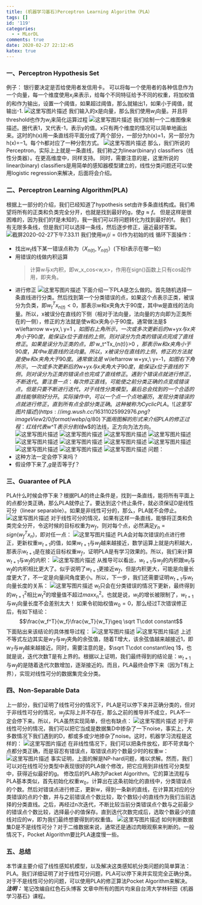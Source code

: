 ```yaml
---
title: (机器学习基石)Perceptron Learning Algorithm（PLA）
tags: []
id: '119'
categories:
  - - MLorDL
comments: true
date: 2020-02-27 22:12:45
katex: true
---
```

### **一、Perceptron Hypothesis Set**
例子：
银行要决定是否给使用者发信用卡。
可以将每一个使用者的各种信息作为一个向量，每一个维度使用$x_i$来表示，给每个不同特征给予不同的权重，将加权值的和作为输出，设置一个阈值，如果超过阈值，那么就输出1，如果小于阈值，就输出-1.
![这里写图片描述](https://img.wush.cc/16311025992905.png?imageView2/0/format/webp/q/80)
我们输入的x是向量，那么我们使用$w_i$向量。并且将threshold也作为$w_i$来简化运算过程
![这里写图片描述](https://img.wush.cc/16311025992918.png?imageView2/0/format/webp/q/80)
我们绘制一个二维图像来描述。圈代表1，叉代表-1，表示y的值。x只有两个维度的情况可以简单地画出来。这时的h(x)用一条直线将平面分成了两个部分，一部分为h(x)=1，另一部分为h(x)=−1。每个h都对应了一种分割方式。
![这里写图片描述](https://img.wush.cc/16311025992931.png?imageView2/0/format/webp/q/80)
那么，我们所说的Perceptron，实际上上就是一条直线，我们称之为linear(binary) classifiers（线性分类器）。在更高维度中，同样支持。
同时，需要注意的是，这里所说的linear(binary) classifiers是用简单的感知器模型建立的，线性分类问题还可以使用logistic regression来解决，后面将会介绍。
### **二、Perceptron Learning Algorithm(PLA)**
根据上一部分的介绍，我们已经知道了hypothesis set由许多条直线构成。我们希望将所有的正类和负类完全分开，也就是找到最好的g，使$g\approx f$。
但是这样是很困难的，因为我们的f是未知的，我一我们可以将问题转化为找到最好的f。
我们有无限多条线，但是我们可以选择一条线，然后逐步修正，逼近最好答案。
![截屏2020-02-27下午7.33.11](https://img.wush.cc/16311025992946.png?imageView2/0/format/webp/q/80)
我们使用$w_i(i=0)$作为初始的线
循环下面操作：
* 找出$w_t$线下某一错误点称为$（X_{n(t)},Y_{n(t)}）$(下标t表示在哪一轮)
* 用错误的线做内积运算
  > 计算w与x内积，即w_x_cos<w,x>，作用在sign()函数上只有cos起作用，即夹角。
* 进行修正
![这里写图片描述](https://img.wush.cc/16311025992961.png?imageView2/0/format/webp/q/80)
下面介绍一下PLA是怎么做的。首先随机选择一条直线进行分类。然后找到第一个分类错误的点，如果这个点表示正类，被误分为负类，即$w_t^Tx_{n(t)}<0$，那表示w和x夹角大于90度，其中w是直线的法向量。所以，x被误分在直线的下侧（相对于法向量，法向量的方向即为正类所在的一侧），修正的方法就是使w和x夹角小于90度。通常做法是$ w\leftarrow w+yx,\ y=1 $，如图右上角所示，一次或多次更新后的$w+yx$与x夹角小于90度，能保证x位于直线的上侧，则对误分为负类的错误点完成了直线修正。
如果是误分为正类的点，即$ w_t^Tx_{n(t)}>0 $，那表示w和x夹角小于90度，其中w是直线的法向量。所以，x被误分在直线的上侧，修正的方法就是使w和x夹角大于90度。通常做法是$ w\leftarrow w+yx,\ y=-1$，如图右下角所示，一次或多次更新后的$w+yx$与x夹角大于90度，能保证x位于直线的下侧，则对误分为正类的错误点也完成了直线修正。
遇到个错误点就进行修正，不断迭代。要注意一点：每次修正直线，可能使之前分类正确的点变成错误点，但是只要不断进行迭代，对于线性分类模型，最后总会找到的一个合适的直线能够刚好分开。
实际操作中，可以一个点一个点地遍历，发现分类错误的点就进行修正，直到所有点全部分类正确。这种被称为Cyclic PLA。
![这里写图片描述](https://img.wush.cc/16311025992976.png?imageView2/0/format/webp/q/80)
下面用图解的形式来介绍PLA的修正过程：
红线代表$w^T$表示分割线$w$的法线，正方向为法方向。
![这里写图片描述](https://img.wush.cc/16311025992991.png?imageView2/0/format/webp/q/80)
![这里写图片描述](https://img.wush.cc/16311025993009.png?imageView2/0/format/webp/q/80)
![这里写图片描述](https://img.wush.cc/16311025993026.png?imageView2/0/format/webp/q/80)
![这里写图片描述](https://img.wush.cc/16311025993045.png?imageView2/0/format/webp/q/80)
![这里写图片描述](https://img.wush.cc/16311025993064.png?imageView2/0/format/webp/q/80)
![这里写图片描述](https://img.wush.cc/16311025993084.png?imageView2/0/format/webp/q/80)
![这里写图片描述](https://img.wush.cc/16311025993105.png?imageView2/0/format/webp/q/80)
![这里写图片描述](https://img.wush.cc/16311025993125.png?imageView2/0/format/webp/q/80)
![这里写图片描述](https://img.wush.cc/16311025993146.png?imageView2/0/format/webp/q/80)
![这里写图片描述](https://img.wush.cc/16311025993166.png?imageView2/0/format/webp/q/80)
![这里写图片描述](https://img.wush.cc/16311025993185.png?imageView2/0/format/webp/q/80)
问题：
* 这种方法一定会停下来吗？
* 假设停下来了,$g$是否等于$f$？
### **三、Guarantee of PLA**
PLA什么时候会停下来？根据PLA的终止条件是，找到一条直线，能将所有平面上的点都分类正确，那么PLA就停止了。要达到这个终止条件，就必须保证D是线性可分（linear separable）。如果是非线性可分的，那么，PLA就不会停止。
![这里写图片描述](https://img.wush.cc/16311025993205.png?imageView2/0/format/webp/q/80)
对于线性可分的情况，如果有这样一条直线，能够将正类和负类完全分开，令这时候的目标权重为$w_f$，则对每个点，必然满足$y_n=sign(w_f^Tx_n)$，即对任一点：
![这里写图片描述](https://img.wush.cc/16311025993225.png?imageView2/0/format/webp/q/80)
PLA会对每次错误的点进行修正，更新权重$w_{t+1}$的值，如果$w_{t+1}$与$w_f$越来越接近，数学运算上就是内积越大，那表示$w_{t+1}$是在接近目标权重$w_f$，证明PLA是有学习效果的。所以，我们来计算$w_{t+1}$与$w_f$的内积：
![这里写图片描述](https://img.wush.cc/16311025993246.png?imageView2/0/format/webp/q/80)
从推导可以看出，$w_{t+1}$与$w_f$的内积跟$w_t$与$w_f$的内积相比更大了。似乎说明了$w_{t+1}$更接近$w_f$，但是内积更大，可能是向量长度更大了，不一定是向量间角度更小。所以，下一步，我们还需要证明$w_{t+1}$与$w_t$向量长度的关系：
![这里写图片描述](https://img.wush.cc/16311025993270.png?imageView2/0/format/webp/q/80)
$w_t$只会在分类错误的情况下更新，最终得到的$w_{t+1}^2$相比$w_{t}^2$的增量值不超过$maxx_n^2$。也就是说，$w_t$的增长被限制了，$w_{t+1}$与$w_t$向量长度不会差别太大！
如果令初始权值$w_0=0$，那么经过T次错误修正后，有如下结论：
$$\frac{w_f^T}{w_f}\frac{w_T}{w_T}\geq \sqrt T\cdot constant$$
下面贴出来该结论的具体推导过程：
![这里写图片描述](https://img.wush.cc/16311025993291.png?imageView2/0/format/webp/q/80)
![这里写图片描述](https://img.wush.cc/16311025993312.png?imageView2/0/format/webp/q/80)
上述不等式左边其实是$w_T$与$w_f$夹角的余弦值，随着T增大，该余弦值越来越接近1，即$w_T$与$w_f$越来越接近。同时，需要注意的是，$\sqrt T\cdot constant\leq 1$，也就是说，迭代次数T是有上界的。根据以上证明，我们最终得到的结论是：$w_{t+1}$与$w_f$的是随着迭代次数增加，逐渐接近的。而且，PLA最终会停下来（因为T有上界），实现对线性可分的数据集完全分类。
### **四、Non-Separable Data**
上一部分，我们证明了线性可分的情况下，PLA是可以停下来并正确分类的，但对于非线性可分的情况，$w_f$实际上并不存在，那么之前的推导并不成立，PLA不一定会停下来。所以，PLA虽然实现简单，但也有缺点：
![这里写图片描述](https://img.wush.cc/16311025993334.png?imageView2/0/format/webp/q/80)
对于非线性可分的情况，我们可以把它当成是数据集D中掺杂了一下noise，事实上，大多数情况下我们遇到的D，都或多或少地掺杂了noise。这时，机器学习流程是这样的：
![这里写图片描述](https://img.wush.cc/16311025993357.png?imageView2/0/format/webp/q/80)
在非线性情况下，我们可以把条件放松，即不苛求每个点都分类正确，而是容忍有错误点，取错误点的个数最少时的权重w：
![这里写图片描述](https://img.wush.cc/16311025993382.png?imageView2/0/format/webp/q/80)
事实证明，上面的解是NP-hard问题，难以求解。然而，我们可以对在线性可分类型中表现很好的PLA做个修改，把它应用到非线性可分类型中，获得近似最好的g。
修改后的PLA称为Packet Algorithm。它的算法流程与PLA基本类似，首先初始化权重$w_0$，计算出在这条初始化的直线中，分类错误点的个数。然后对错误点进行修正，更新w，得到一条新的直线，在计算其对应的分类错误的点的个数，并与之前错误点个数比较，取个数较小的直线作为我们当前选择的分类直线。之后，再经过n次迭代，不断比较当前分类错误点个数与之前最少的错误点个数比较，选择最小的值保存。直到迭代次数完成后，选取个数最少的直线对应的w，即为我们最终想要得到的权重值。
![这里写图片描述](https://img.wush.cc/16311025993407.png?imageView2/0/format/webp/q/80)
如何判断数据集D是不是线性可分？对于二维数据来说，通常还是通过肉眼观察来判断的。一般情况下，Pocket Algorithm要比PLA速度慢一些。
### **五、总结**
本节课主要介绍了线性感知机模型，以及解决这类感知机分类问题的简单算法：PLA。我们详细证明了对于线性可分问题，PLA可以停下来并实现完全正确分类。对于不是线性可分的问题，可以使用PLA的修正算法Pocket Algorithm来解决。
**_注明：_**
笔记改编自红色石头博客
文章中所有的图片均来自台湾大学林轩田《机器学习基石》课程。

